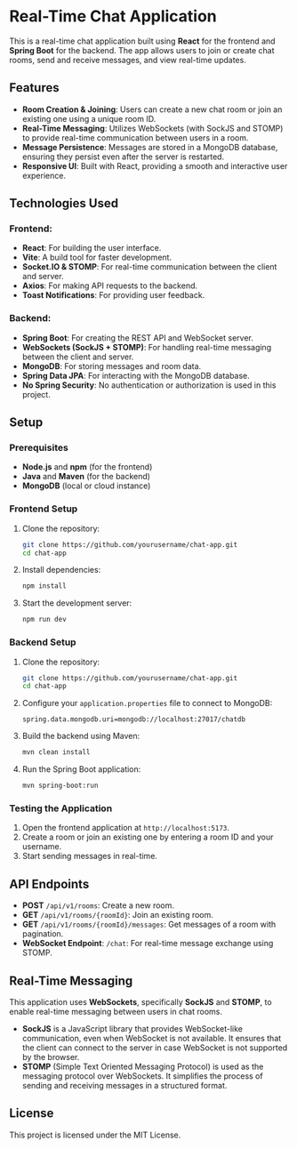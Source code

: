 # Real-Time Chat Application

This is a real-time chat application built using **React** for the frontend and **Spring Boot** for the backend. The app allows users to join or create chat rooms, send and receive messages, and view real-time updates.

## Features

- **Room Creation & Joining**: Users can create a new chat room or join an existing one using a unique room ID.
- **Real-Time Messaging**: Utilizes WebSockets (with SockJS and STOMP) to provide real-time communication between users in a room.
- **Message Persistence**: Messages are stored in a MongoDB database, ensuring they persist even after the server is restarted.
- **Responsive UI**: Built with React, providing a smooth and interactive user experience.

## Technologies Used

### Frontend:
- **React**: For building the user interface.
- **Vite**: A build tool for faster development.
- **Socket.IO & STOMP**: For real-time communication between the client and server.
- **Axios**: For making API requests to the backend.
- **Toast Notifications**: For providing user feedback.

### Backend:
- **Spring Boot**: For creating the REST API and WebSocket server.
- **WebSockets (SockJS + STOMP)**: For handling real-time messaging between the client and server.
- **MongoDB**: For storing messages and room data.
- **Spring Data JPA**: For interacting with the MongoDB database.
- **No Spring Security**: No authentication or authorization is used in this project.

## Setup

### Prerequisites
- **Node.js** and **npm** (for the frontend)
- **Java** and **Maven** (for the backend)
- **MongoDB** (local or cloud instance)

### Frontend Setup
1. Clone the repository:
    ```bash
    git clone https://github.com/yourusername/chat-app.git
    cd chat-app
    ```
2. Install dependencies:
    ```bash
    npm install
    ```
3. Start the development server:
    ```bash
    npm run dev
    ```

### Backend Setup
1. Clone the repository:
    ```bash
    git clone https://github.com/yourusername/chat-app.git
    cd chat-app
    ```
2. Configure your `application.properties` file to connect to MongoDB:
    ```properties
    spring.data.mongodb.uri=mongodb://localhost:27017/chatdb
    ```
3. Build the backend using Maven:
    ```bash
    mvn clean install
    ```
4. Run the Spring Boot application:
    ```bash
    mvn spring-boot:run
    ```

### Testing the Application
1. Open the frontend application at `http://localhost:5173`.
2. Create a room or join an existing one by entering a room ID and your username.
3. Start sending messages in real-time.

## API Endpoints

- **POST** `/api/v1/rooms`: Create a new room.
- **GET** `/api/v1/rooms/{roomId}`: Join an existing room.
- **GET** `/api/v1/rooms/{roomId}/messages`: Get messages of a room with pagination.
- **WebSocket Endpoint**: `/chat`: For real-time message exchange using STOMP.

## Real-Time Messaging

This application uses **WebSockets**, specifically **SockJS** and **STOMP**, to enable real-time messaging between users in chat rooms.

- **SockJS** is a JavaScript library that provides WebSocket-like communication, even when WebSocket is not available. It ensures that the client can connect to the server in case WebSocket is not supported by the browser.
- **STOMP** (Simple Text Oriented Messaging Protocol) is used as the messaging protocol over WebSockets. It simplifies the process of sending and receiving messages in a structured format.

## License

This project is licensed under the MIT License.
